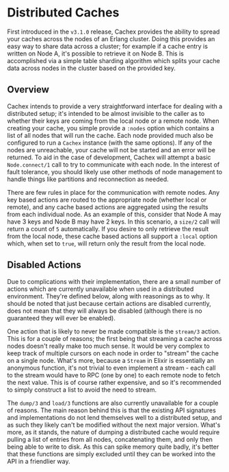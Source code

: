 # Distributed Caches

First introduced in the `v3.1.0` release, Cachex provides the ability to spread your caches across the nodes of an Erlang cluster. Doing this provides an easy way to share data across a cluster; for example if a cache entry is written on Node A, it's possible to retrieve it on Node B. This is accomplished via a simple table sharding algorithm which splits your cache data across nodes in the cluster based on the provided key.

## Overview

Cachex intends to provide a very straightforward interface for dealing with a distributed setup; it's intended to be almost invisible to the caller as to whether their keys are coming from the local node or a remote node. When creating your cache, you simple provide a `:nodes` option which contains a list of all nodes that will run the cache. Each node provided much also be configured to run a `Cachex` instance (with the same options). If any of the nodes are unreachable, your cache will not be started and an error will be returned. To aid in the case of development, Cachex will attempt a basic `Node.connect/1` call to try to communicate with each node. In the interest of fault tolerance, you should likely use other methods of node management to handle things like partitions and reconnection as needed.

There are few rules in place for the communication with remote nodes. Any key based actions are routed to the appropriate node (whether local or remote), and any cache based actions are aggregated using the results from each individual node. As an example of this, consider that Node A may have 3 keys and Node B may have 2 keys. In this scenario, a `size/2` call will return a count of `5` automatically. If you desire to only retrieve the result from the local node, these cache based actions all support a `:local` option which, when set to `true`, will return only the result from the local node.

## Disabled Actions

Due to complications with their implementation, there are a small number of actions which are currently unavailable when used in a distributed environment. They're defined below, along with reasonings as to why. It should be noted that just because certain actions are disabled currently, does not mean that they will always be disabled (although there is no guaranteed they will ever be enabled).

One action that is likely to never be made compatible is the `stream/3` action. This is for a couple of reasons; the first being that streaming a cache across nodes doesn't really make too much sense. It would be very complex to keep track of multiple cursors on each node in order to "stream" the cache on a single node. What's more, because a `Stream` in Elixir is essentially an anonymous function, it's not trivial to even implement a stream - each call to the stream would have to RPC (one by one) to each remote node to fetch the next value. This is of course rather expensive, and so it's recommended to simply construct a list to avoid the need to stream.

The `dump/3` and `load/3` functions are also currently unavailable for a couple of reasons. The main reason behind this is that the existing API signatures and implementations do not lend themselves well to a distributed setup, and as such they likely can't be modified without the next major version. What's more, as it stands, the nature of dumping a distributed cache would require pulling a list of entries from all nodes, concatenating them, and only then being able to write to disk. As this can spike memory quite badly, it's better that these functions are simply excluded until they can be worked into the API in a friendlier way.
